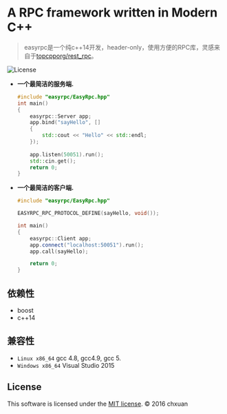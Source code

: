 A RPC framework written in Modern C++
===============================================

> easyrpc是一个纯c++14开发，header-only，使用方便的RPC库，灵感来自于[topcpporg/rest_rpc][1]。

![License][2] 

* **一个最简洁的服务端.**

    ```cpp
    #include "easyrpc/EasyRpc.hpp"
    int main()
    {
        easyrpc::Server app;
        app.bind("sayHello", []
    	{ 
    		std::cout << "Hello" << std::endl;
    	});
    	
        app.listen(50051).run();
        std::cin.get();
        return 0;
    }
    ```
    
* **一个最简洁的客户端.**
    ```cpp
    #include "easyrpc/EasyRpc.hpp"
    
    EASYRPC_RPC_PROTOCOL_DEFINE(sayHello, void());
    
    int main()
    {
        easyrpc::Client app;
        app.connect("localhost:50051").run();
    	app.call(sayHello);
    
        return 0;
    }
    ```

## 依赖性

* boost
* c++14

## 兼容性

* `Linux x86_64` gcc 4.8, gcc4.9, gcc 5.
* `Windows x86_64` Visual Studio 2015

## License
This software is licensed under the [MIT license][3]. © 2016 chxuan


  [1]: https://github.com/topcpporg/rest_rpc
  [2]: http://img.shields.io/badge/license-MIT-blue.svg?style=flat-square
  [3]: https://github.com/chxuan/smartdb/blob/master/LICENSE
